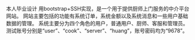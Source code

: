 本人毕业设计
用bootstrap+SSH实现，是一个用于提供厨师上门服务的中介平台网站。
网站主要包括的功能有系统订单，系统金额以及系统消息和一些用户基础数据的管理。
系统主要分为四个角色的用户，普通用户、厨师、客服和管理员。
测试账号分别是“user”、“cook”、“server”、“huang”，账号密码均为“9678”。

